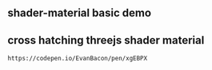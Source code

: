 ## shader-material basic demo

## cross hatching threejs shader material

```
https://codepen.io/EvanBacon/pen/xgEBPX
```